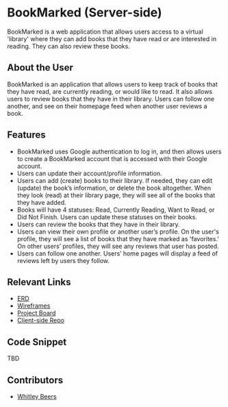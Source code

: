 # BookMarked (Server-side)

BookMarked is a web application that allows users access to a virtual 'library' where they can add books that they have read or are interested in reading. They can also review these books.

## About the User
BookMarked is an application that allows users to keep track of books that they have read, are currently reading, or would like to read. It also allows users to review books that they have in their library. Users can follow one another, and see on their homepage feed when another user reviews a book.

## Features
- BookMarked uses Google authentication to log in, and then allows users to create a BookMarked account that is accessed with their Google account.
- Users can update their account/profile information.
- Users can add (create) books to their library.  If needed, they can edit (update) the book’s information, or delete the book altogether. When they look (read) at their library page, they will see all of the books that they have added.
- Books will have 4 statuses: Read, Currently Reading, Want to Read, or Did Not Finish. Users can update these statuses on their books.
- Users can review the books that they have in their library.
- Users can view their own profile or another user’s profile. On the user's profile, they will see a list of books that they have marked as 'favorites.' On other users’ profiles, they will see any reviews that user has posted.
- Users can follow one another.  Users’ home pages will display a feed of reviews left by users they follow.

## Relevant Links <!-- Link to all the things that are required outside of the ones that have their own section -->
- [ERD](https://drawsql.app/teams/whitleys-team/diagrams/bookmarked)
- [Wireframes](https://www.figma.com/file/WuiekUg5rbdtsYhlfQXcjH/BookMarked-Wireframe?type=design&node-id=0%3A1&mode=design&t=mJc1opQkT92X8dUN-1)
- [Project Board](https://github.com/users/WhitleyBeers/projects/3/views/1)
- [Client-side Repo](https://github.com/WhitleyBeers/Bookmarked-Client)

## Code Snippet
TBD

## Contributors
- [Whitley Beers](https://github.com/WhitleyBeers)
